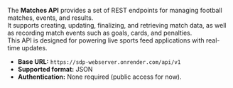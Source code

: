 The **Matches API** provides a set of REST endpoints for managing football matches, events, and results.  
It supports creating, updating, finalizing, and retrieving match data, as well as recording match events such as goals, cards, and penalties.  
This API is designed for powering live sports feed applications with real-time updates.

- **Base URL:** `https://sdp-webserver.onrender.com/api/v1`
- **Supported format:** JSON
- **Authentication:** None required (public access for now).
